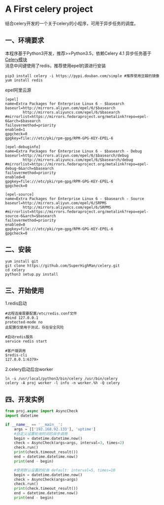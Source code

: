 A First celery project
===================================
结合celery开发的一个关于celery的小程序，可用于异步任务的调度。

一、环境要求
-----------------------------------
本程序基于Python3开发，推荐>=Python3.5，依赖Celery  4.1
异步任务基于[Celery模块](http://docs.celeryproject.org/en/latest/)<br />
消息中间键使用了redis，推荐使用epel的源进行安装
```
pip3 install celery -i https://pypi.douban.com/simple #推荐使用豆瓣的镜像
yum install redis
```
epel阿里云源
```
[epel]
name=Extra Packages for Enterprise Linux 6 - $basearch
baseurl=http://mirrors.aliyun.com/epel/6/$basearch
        http://mirrors.aliyuncs.com/epel/6/$basearch
#mirrorlist=https://mirrors.fedoraproject.org/metalink?repo=epel-6&arch=$basearch
failovermethod=priority
enabled=1
gpgcheck=0
gpgkey=file:///etc/pki/rpm-gpg/RPM-GPG-KEY-EPEL-6
 
[epel-debuginfo]
name=Extra Packages for Enterprise Linux 6 - $basearch - Debug
baseurl=http://mirrors.aliyun.com/epel/6/$basearch/debug
        http://mirrors.aliyuncs.com/epel/6/$basearch/debug
#mirrorlist=https://mirrors.fedoraproject.org/metalink?repo=epel-debug-6&arch=$basearch
failovermethod=priority
enabled=0
gpgkey=file:///etc/pki/rpm-gpg/RPM-GPG-KEY-EPEL-6
gpgcheck=0
 
[epel-source]
name=Extra Packages for Enterprise Linux 6 - $basearch - Source
baseurl=http://mirrors.aliyun.com/epel/6/SRPMS
        http://mirrors.aliyuncs.com/epel/6/SRPMS
#mirrorlist=https://mirrors.fedoraproject.org/metalink?repo=epel-source-6&arch=$basearch
failovermethod=priority
enabled=0
gpgkey=file:///etc/pki/rpm-gpg/RPM-GPG-KEY-EPEL-6
gpgcheck=0
```

二、安装
-----------------------------------
```
yum install git
git clone https://github.com/SuperHighMan/celery.git
cd celery
python3 setup.py install
```

三、开始使用
-----------------------------------
1.redis启动
```
#远程连接需要配置/etc/redis.conf文件
#bind 127.0.0.1
protected-mode no
此配置仅使用于测试，存在安全风险

#启动redis服务
service redis start

#客户端调用
$redis-cli
127.0.0.1:6379> 
```

2.celery启动后台worker
```
ln -s /usr/local/python3/bin/celery /usr/bin/celery
celery -A proj worker -l info -n worker.%h -Q celery
```
四、开发实例
-----------------------------------
```python
from proj.async import AsyncCheck
import datetime

if __name__ == '__main__':
    args = [['192.168.92.133'], 'uptime']
    #自定义设置轮询时间的异步调用
    begin = datetime.datetime.now()
    check = AsyncCheck(args=args, interval=3, times=2)
    check.run()
    print(check.timeout_result())
    end = datetime.datetime.now()
    print(end - begin)

    #使用默认设置的轮询 default: interval=5, times=10
    begin = datetime.datetime.now()
    check = AsyncCheck(args=args)
    check.run()
    print(check.timeout_result())
    end = datetime.datetime.now()
    print(end - begin)
```